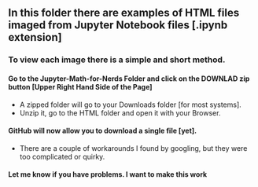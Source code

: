 ## In this folder there are examples of HTML files imaged from Jupyter Notebook files [.ipynb extension]
### To view each image there is a simple and short method.  
#### Go to the Jupyter-Math-for-Nerds Folder and click on the DOWNLAD zip button [Upper Right Hand Side of the Page]
 -  A zipped folder will go to your Downloads folder [for most systems].  
  - Unzip it, go to the HTML folder and open it with your Browser.
  
#### GitHub will now allow you to download a single file [yet].
 - There are a couple of workarounds I found by googling, but they were too complicated or quirky.
 
  #### Let me know if you have problems.  I want to make this work 


